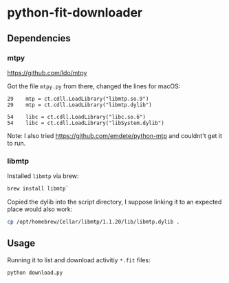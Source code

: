 # python-fit-downloader

## Dependencies

### mtpy

https://github.com/ldo/mtpy

Got the file `mtpy.py` from there, changed the lines for macOS:

```
29    mtp = ct.cdll.LoadLibrary("libmtp.so.9")
29    mtp = ct.cdll.LoadLibrary("libmtp.dylib")

54    libc = ct.cdll.LoadLibrary("libc.so.6")
54    libc = ct.cdll.LoadLibrary("libSystem.dylib")
```

Note: I also tried https://github.com/emdete/python-mtp and couldnt't get it to run.

### libmtp

Installed `libmtp` via brew:

```bash
brew install libmtp`
```

Copied the dylib into the script directory, I suppose linking it to an expected place would also work:

```bash
cp /opt/homebrew/Cellar/libmtp/1.1.20/lib/libmtp.dylib .
```

## Usage

Running it to list and download activitiy `*.fit` files:

```bash
python download.py
```

